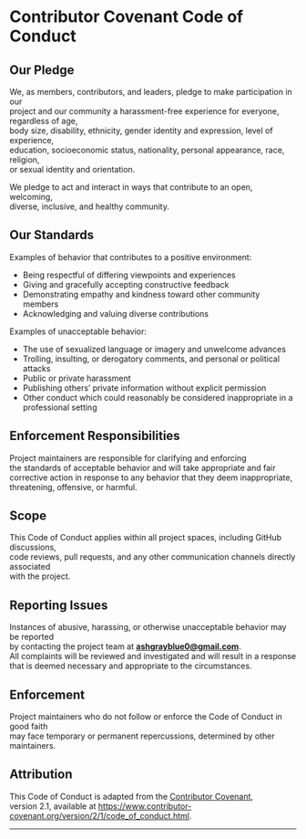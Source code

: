 # Contributor Covenant Code of Conduct

## Our Pledge
We, as members, contributors, and leaders, pledge to make participation in our  
project and our community a harassment-free experience for everyone, regardless of age,  
body size, disability, ethnicity, gender identity and expression, level of experience,  
education, socioeconomic status, nationality, personal appearance, race, religion,  
or sexual identity and orientation.

We pledge to act and interact in ways that contribute to an open, welcoming,  
diverse, inclusive, and healthy community.

## Our Standards
Examples of behavior that contributes to a positive environment:
- Being respectful of differing viewpoints and experiences
- Giving and gracefully accepting constructive feedback
- Demonstrating empathy and kindness toward other community members
- Acknowledging and valuing diverse contributions

Examples of unacceptable behavior:
- The use of sexualized language or imagery and unwelcome advances
- Trolling, insulting, or derogatory comments, and personal or political attacks
- Public or private harassment
- Publishing others’ private information without explicit permission
- Other conduct which could reasonably be considered inappropriate in a professional setting

## Enforcement Responsibilities
Project maintainers are responsible for clarifying and enforcing  
the standards of acceptable behavior and will take appropriate and fair  
corrective action in response to any behavior that they deem inappropriate,  
threatening, offensive, or harmful.

## Scope
This Code of Conduct applies within all project spaces, including GitHub discussions,  
code reviews, pull requests, and any other communication channels directly associated  
with the project.

## Reporting Issues
Instances of abusive, harassing, or otherwise unacceptable behavior may be reported  
by contacting the project team at **[ashgrayblue0@gmail.com](mailto:ashgrayblue0@gmail.com)**.  
All complaints will be reviewed and investigated and will result in a response  
that is deemed necessary and appropriate to the circumstances.

## Enforcement
Project maintainers who do not follow or enforce the Code of Conduct in good faith  
may face temporary or permanent repercussions, determined by other maintainers.

## Attribution
This Code of Conduct is adapted from the [Contributor Covenant](https://www.contributor-covenant.org/),  
version 2.1, available at https://www.contributor-covenant.org/version/2/1/code_of_conduct.html.

---
